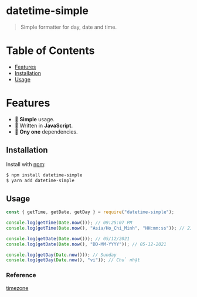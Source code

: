 # datetime-simple

> Simple formatter for day, date and time.

# Table of Contents

- [Features](#features)
- [Installation](#installation)
- [Usage](#usage)

# Features

- 🎉 **Simple** usage.
- 💪 Written in **JavaScript**.
- 🚀 **Ony one** dependencies.

## Installation

Install with [npm](https://www.npmjs.com/):

```sh
$ npm install datetime-simple
$ yarn add datetime-simple
```

## Usage

```js
const { getTime, getDate, getDay } = require("datetime-simple");

console.log(getTime(Date.now())); // 09:25:07 PM
console.log(getTime(Date.now(), "Asia/Ho_Chi_Minh", "HH:mm:ss")); // 21:31:06

console.log(getDate(Date.now())); // 05/12/2021
console.log(getDate(Date.now(), "DD-MM-YYYY")); // 05-12-2021

console.log(getDay(Date.now())); // Sunday
console.log(getDay(Date.now(), "vi")); // Chủ nhật
```

### Reference

[timezone](https://momentjs.com/timezone/)
